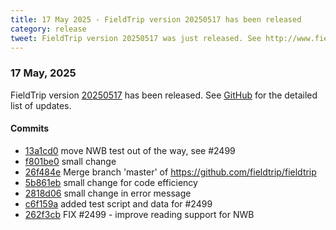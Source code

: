 ```yaml
---
title: 17 May 2025 - FieldTrip version 20250517 has been released
category: release
tweet: FieldTrip version 20250517 was just released. See http://www.fieldtriptoolbox.org/#17-may-2025
---
```


### 17 May, 2025

FieldTrip version [20250517](http://github.com/fieldtrip/fieldtrip/releases/tag/20250517) has been released.
See [GitHub](https://github.com/fieldtrip/fieldtrip/compare/20250509...20250517) for the detailed list of updates.

#### Commits

- [13a1cd0](http://github.com/fieldtrip/fieldtrip/commit/13a1cd0) move NWB test out of the way, see #2499
- [f801be0](http://github.com/fieldtrip/fieldtrip/commit/f801be0) small change
- [26f484e](http://github.com/fieldtrip/fieldtrip/commit/26f484e) Merge branch 'master' of https://github.com/fieldtrip/fieldtrip
- [5b861eb](http://github.com/fieldtrip/fieldtrip/commit/5b861eb) small change for code efficiency
- [2818d06](http://github.com/fieldtrip/fieldtrip/commit/2818d06) small change in error message
- [c6f159a](http://github.com/fieldtrip/fieldtrip/commit/c6f159a) added test script and data for #2499
- [262f3cb](http://github.com/fieldtrip/fieldtrip/commit/262f3cb) FIX #2499 - improve reading support for NWB
